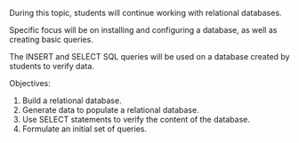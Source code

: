 During this topic, students will continue working with relational databases. 

Specific focus will be on installing and configuring a database, as well as creating basic queries. 

The INSERT and SELECT SQL queries will be used on a database created by students to verify data.

Objectives:
1. Build a relational database.
2. Generate data to populate a relational database.
3. Use SELECT statements to verify the content of the database.
4. Formulate an initial set of queries.
